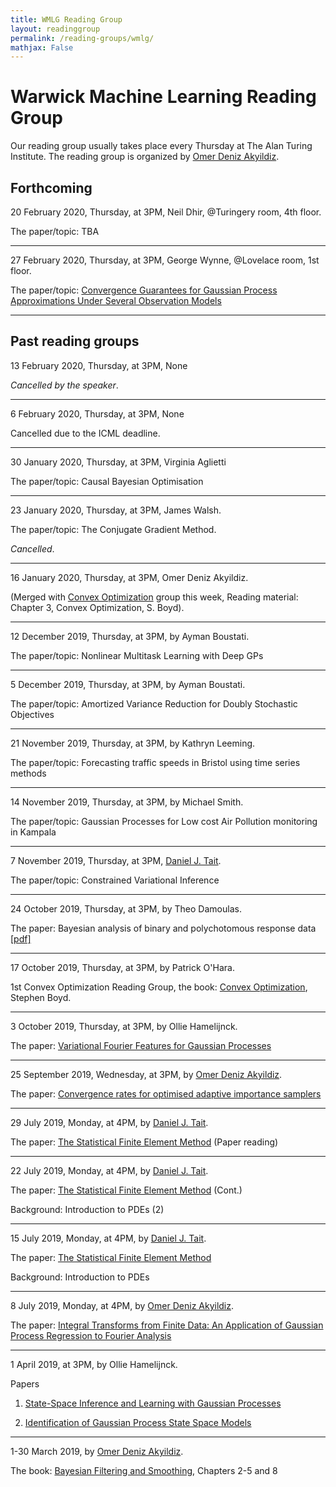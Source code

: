 ```yaml
---
title: WMLG Reading Group
layout: readinggroup
permalink: /reading-groups/wmlg/
mathjax: False
---
```


# Warwick Machine Learning Reading Group

Our reading group usually takes place every Thursday at The Alan Turing Institute. The reading group is organized by [Omer Deniz Akyildiz](http://akyildiz.me).

## Forthcoming

20 February 2020, Thursday, at 3PM, Neil Dhir, @Turingery room, 4th floor.

The paper/topic: TBA

***

27 February 2020, Thursday, at 3PM, George Wynne, @Lovelace room, 1st floor.

The paper/topic: [Convergence Guarantees for Gaussian Process Approximations Under Several Observation Models](https://arxiv.org/abs/2001.10818)

***

## Past reading groups

13 February 2020, Thursday, at 3PM, None

<em>Cancelled by the speaker</em>.

***

6 February 2020, Thursday, at 3PM, None

Cancelled due to the ICML deadline.

***

30 January 2020, Thursday, at 3PM, Virginia Aglietti

The paper/topic: Causal Bayesian Optimisation

***

23 January 2020, Thursday, at 3PM, James Walsh.

The paper/topic: The Conjugate Gradient Method.

<em>Cancelled</em>.

***

16 January 2020, Thursday, at 3PM, Omer Deniz Akyildiz.

(Merged with [Convex Optimization](https://wmlg.io/reading-groups/convex/) group this week, Reading material: Chapter 3, Convex Optimization, S. Boyd).

***

12 December 2019, Thursday, at 3PM, by Ayman Boustati.

The paper/topic: Nonlinear Multitask Learning with Deep GPs

***

5 December 2019, Thursday, at 3PM, by Ayman Boustati.

The paper/topic: Amortized Variance Reduction for Doubly Stochastic Objectives

***

21 November 2019, Thursday, at 3PM, by Kathryn Leeming.

The paper/topic: Forecasting traffic speeds in Bristol using time series methods

***

14 November 2019, Thursday, at 3PM, by Michael Smith.

The paper/topic: Gaussian Processes for Low cost Air Pollution monitoring in Kampala

***

7 November 2019, Thursday, at 3PM, [Daniel J. Tait](https://danieljtait.github.io).

The paper/topic: Constrained Variational Inference

***

24 October 2019, Thursday, at 3PM, by Theo Damoulas.

The paper: Bayesian analysis of binary and polychotomous response data [[pdf]](http://www.stat.cmu.edu/~brian/905-2009/all-papers/albert-chib-1993.pdf)

***

17 October 2019, Thursday, at 3PM, by Patrick O'Hara.

1st Convex Optimization Reading Group, the book: [Convex Optimization](https://web.stanford.edu/~boyd/cvxbook/), Stephen Boyd.

***

3 October 2019, Thursday, at 3PM, by Ollie Hamelijnck.

The paper: [Variational Fourier Features for Gaussian Processes](http://www.jmlr.org/papers/volume18/16-579/16-579.pdf)

***

25 September 2019, Wednesday, at 3PM, by [Omer Deniz Akyildiz](http://akyildiz.me).

The paper: [Convergence rates for optimised adaptive importance samplers](https://arxiv.org/abs/1903.12044)

***

29 July 2019, Monday, at 4PM, by [Daniel J. Tait](https://danieljtait.github.io/).

The paper: [The Statistical Finite Element Method](https://arxiv.org/abs/1905.06391) (Paper reading)

***

22 July 2019, Monday, at 4PM, by [Daniel J. Tait](https://danieljtait.github.io/).

The paper: [The Statistical Finite Element Method](https://arxiv.org/abs/1905.06391) (Cont.)

Background: Introduction to PDEs (2)

***

15 July 2019, Monday, at 4PM, by [Daniel J. Tait](https://danieljtait.github.io/).

The paper: [The Statistical Finite Element Method](https://arxiv.org/abs/1905.06391)

Background: Introduction to PDEs

***

8 July 2019, Monday, at 4PM, by [Omer Deniz Akyildiz](http://akyildiz.me).

The paper: [Integral Transforms from Finite Data: An Application of Gaussian Process Regression to Fourier Analysis
](https://arxiv.org/abs/1704.02828)

***

1 April 2019, at 3PM, by Ollie Hamelijnck.

Papers

1) [State-Space Inference and Learning with Gaussian Processes](http://mlg.eng.cam.ac.uk/pub/pdf/TurDeiRas10.pdf)

2) [Identification of Gaussian Process State Space Models](https://arxiv.org/abs/1705.10888)

***

1-30 March 2019, by [Omer Deniz Akyildiz](http://akyildiz.me).

The book: [Bayesian Filtering and Smoothing](https://users.aalto.fi/~ssarkka/pub/cup_book_online_20131111.pdf), Chapters 2-5 and 8
